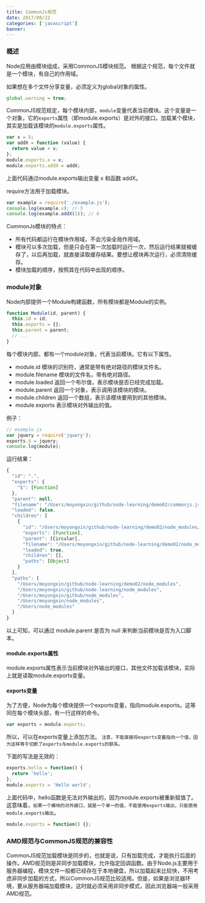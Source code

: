 ```yaml
---
title: CommonJs规范
date: 2017/08/22
categories: ['javascript']
banner:
---
```

### 概述
Node应用由模块组成，采用CommonJS模块规范。
根据这个规范，每个文件就是一个模块，有自己的作用域。

如果想在多个文件分享变量，必须定义为global对象的属性。
``` javascript
global.warning = true;
```

<!-- more -->

CommonJS规范规定，每个模块内部，`module`变量代表当前模块。这个变量是一个对象，它的`exports`属性（即module.exports）是对外的接口。加载某个模块，其实是加载该模块的`module.exports`属性。

``` javascript
var x = 5;
var addX = function (value) {
  return value + x;
};
module.exports.x = x;
module.exports.addX = addX;
```
上面代码通过module.exports输出变量 x 和函数 addX。

require方法用于加载模块。
``` javascript
var example = require('./example.js');
console.log(example.x); // 5
console.log(example.addX(1)); // 6
```

CommonJs模块的特点：
- 所有代码都运行在模块作用域，不会污染全局作用域。
- 模块可以多次加载，但是只会在第一次加载时运行一次，然后运行结果就被缓存了，以后再加载，就直接读取缓存结果。要想让模块再次运行，必须清除缓存。
- 模块加载的顺序，按照其在代码中出现的顺序。

### module对象
Node内部提供一个Module构建函数，所有模块都是Module的实例。
``` javascript
function Module(id, parent) {
  this.id = id;
  this.exports = {};
  this.parent = parent;
  // ...
}
```

每个模块内部，都有一个module对象，代表当前模块。它有以下属性。
- module.id 模块的识别符，通常是带有绝对路径的模块文件名。
- module.filename 模块的文件名，带有绝对路径。
- module.loaded 返回一个布尔值，表示模块是否已经完成加载。
- module.parent 返回一个对象，表示调用该模块的模块。
- module.children 返回一个数组，表示该模块要用到的其他模块。
- module.exports 表示模块对外输出的值。

例子：
``` javascript
// example.js
var jquery = require('jquery');
exports.$ = jquery;
console.log(module);
```
运行结果：
``` javascript
{
  "id": ".",
  "exports": {
    "$": [Function]
  },
  "parent": null,
  "filename": "/Users/moyongxin/github/node-learning/demo02/commonjs.js",
  "loaded": false,
  "children": [
    {
      "id": "/Users/moyongxin/github/node-learning/demo02/node_modules/jquery/dist/jquery.js",
      "exports": [Function],
      "parent": [Circular],
      "filename": "/Users/moyongxin/github/node-learning/demo02/node_modules/jquery/dist/jquery.js",
      "loaded": true,
      "children": [],
      "paths": [Object]
    }
  ],
  "paths": [
    "/Users/moyongxin/github/node-learning/demo02/node_modules",
    "/Users/moyongxin/github/node-learning/node_modules",
    "/Users/moyongxin/github/node_modules",
    "/Users/moyongxin/node_modules",
    "/Users/node_modules"
  ]
}
```

以上可知，可以通过 module.parent 是否为 null 来判断当前模块是否为入口脚本。

#### module.exports属性
module.exports属性表示当前模块对外输出的接口，其他文件加载该模块，实际上就是读取module.exports变量。

#### exports变量
为了方便，Node为每个模块提供一个exports变量，指向module.exports。这等同在每个模块头部，有一行这样的命令。
``` javascript
var exports = module.exports;
```
所以，可以在exports变量上添加方法。
`注意，不能直接将exports变量指向一个值，因为这样等于切断了exports与module.exports的联系。`

下面的写法是无效的：
``` javascript
exports.hello = function() {
  return 'hello';
};
module.exports = 'Hello world';

```
上面代码中，hello函数是无法对外输出的，因为module.exports被重新赋值了。
这意味着，`如果一个模块的对外接口，就是一个单一的值，不能使用exports输出，只能使用module.exports输出`。
``` javascript
module.exports = function() {};
```

### AMD规范与CommonJS规范的兼容性
CommonJS规范加载模块是同步的，也就是说，只有加载完成，才能执行后面的操作。AMD规范则是非同步加载模块，允许指定回调函数。由于Node.js主要用于服务器编程，模块文件一般都已经存在于本地硬盘，所以加载起来比较快，不用考虑非同步加载的方式，所以CommonJS规范比较适用。但是，如果是浏览器环境，要从服务器端加载模块，这时就必须采用非同步模式，因此浏览器端一般采用AMD规范。










